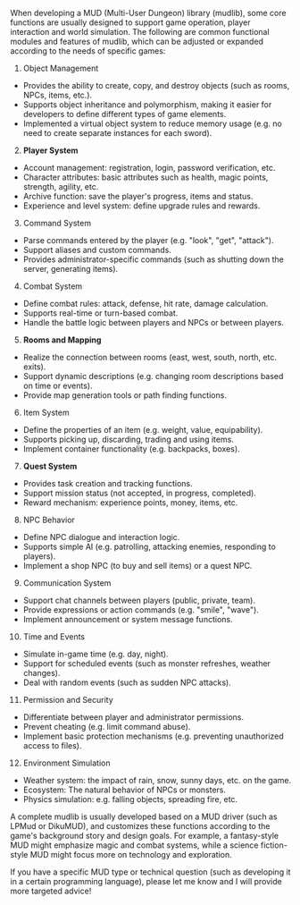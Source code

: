 When developing a MUD (Multi-User Dungeon) library (mudlib), some core functions are usually designed to support game operation, player interaction and world simulation. The following are common functional modules and features of mudlib, which can be adjusted or expanded according to the needs of specific games:

1. Object Management
 - Provides the ability to create, copy, and destroy objects (such as rooms, NPCs, items, etc.).
 - Supports object inheritance and polymorphism, making it easier for developers to define different types of game elements.
 - Implemented a virtual object system to reduce memory usage (e.g. no need to create separate instances for each sword).

2. **Player System**
 - Account management: registration, login, password verification, etc.
 - Character attributes: basic attributes such as health, magic points, strength, agility, etc.
 - Archive function: save the player's progress, items and status.
 - Experience and level system: define upgrade rules and rewards.

3. Command System
 - Parse commands entered by the player (e.g. "look", "get", "attack").
 - Support aliases and custom commands.
 - Provides administrator-specific commands (such as shutting down the server, generating items).

4. Combat System
 - Define combat rules: attack, defense, hit rate, damage calculation.
 - Supports real-time or turn-based combat.
 - Handle the battle logic between players and NPCs or between players.

5. **Rooms and Mapping**
 - Realize the connection between rooms (east, west, south, north, etc. exits).
 - Support dynamic descriptions (e.g. changing room descriptions based on time or events).
 - Provide map generation tools or path finding functions.

6. Item System
 - Define the properties of an item (e.g. weight, value, equipability).
 - Supports picking up, discarding, trading and using items.
 - Implement container functionality (e.g. backpacks, boxes).

7. **Quest System**
 - Provides task creation and tracking functions.
 - Support mission status (not accepted, in progress, completed).
 - Reward mechanism: experience points, money, items, etc.

8. NPC Behavior
 - Define NPC dialogue and interaction logic.
 - Supports simple AI (e.g. patrolling, attacking enemies, responding to players).
 - Implement a shop NPC (to buy and sell items) or a quest NPC.

9. Communication System
 - Support chat channels between players (public, private, team).
 - Provide expressions or action commands (e.g. "smile", "wave").
 - Implement announcement or system message functions.

10. Time and Events
 - Simulate in-game time (e.g. day, night).
 - Support for scheduled events (such as monster refreshes, weather changes).
 - Deal with random events (such as sudden NPC attacks).

11. Permission and Security
 - Differentiate between player and administrator permissions.
 - Prevent cheating (e.g. limit command abuse).
 - Implement basic protection mechanisms (e.g. preventing unauthorized access to files).

12. Environment Simulation
 - Weather system: the impact of rain, snow, sunny days, etc. on the game.
 - Ecosystem: The natural behavior of NPCs or monsters.
 - Physics simulation: e.g. falling objects, spreading fire, etc.

A complete mudlib is usually developed based on a MUD driver (such as LPMud or DikuMUD), and customizes these functions according to the game's background story and design goals. For example, a fantasy-style MUD might emphasize magic and combat systems, while a science fiction-style MUD might focus more on technology and exploration.

If you have a specific MUD type or technical question (such as developing it in a certain programming language), please let me know and I will provide more targeted advice!
